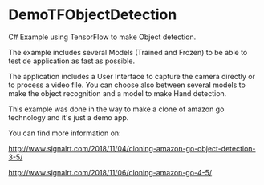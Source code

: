 # DemoTFObjectDetection
C# Example using TensorFlow to make Object detection.

The example includes several Models (Trained and Frozen) to be able to test de application as fast as possible.

The application includes a User Interface to capture the camera directly or to process a video file. You can choose also between several models to make the object recognition and a model to make Hand detection.

This example was done in the way to make a clone of amazon go technology and it's just a demo app. 

You can find more information on:

http://www.signalrt.com/2018/11/04/cloning-amazon-go-object-detection-3-5/

http://www.signalrt.com/2018/11/06/cloning-amazon-go-4-5/

